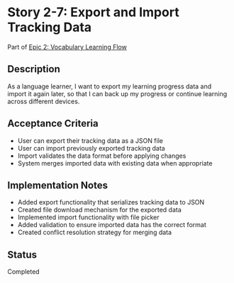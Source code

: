 # Story 2-7: Export and Import Tracking Data

Part of [Epic 2: Vocabulary Learning Flow](../epic-2-vocabulary-learning-flow.md)

## Description

As a language learner, I want to export my learning progress data and import it again later, so that I can back up my progress or continue learning across different devices.

## Acceptance Criteria

- User can export their tracking data as a JSON file
- User can import previously exported tracking data
- Import validates the data format before applying changes
- System merges imported data with existing data when appropriate

## Implementation Notes

- Added export functionality that serializes tracking data to JSON
- Created file download mechanism for the exported data
- Implemented import functionality with file picker
- Added validation to ensure imported data has the correct format
- Created conflict resolution strategy for merging data

## Status

Completed
